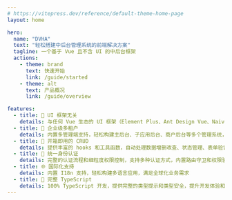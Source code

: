 ```yaml
---
# https://vitepress.dev/reference/default-theme-home-page
layout: home

hero:
  name: "DVHA"
  text: "轻松搭建中后台管理系统的前端解决方案"
  tagline: 一个基于 Vue 且不含 UI 的中后台框架
  actions:
    - theme: brand
      text: 快速开始
      link: /guide/started
    - theme: alt
      text: 产品概况
      link: /guide/overview

features:
  - title: 🎨 UI 框架无关
    details: 与任何 Vue 生态的 UI 框架（Element Plus、Ant Design Vue、Naive UI 等）无缝集成，不锁定到特定的 UI 解决方案，给你完全的设计自由
  - title: 🏢 企业级多租户
    details: 内置多管理端支持，轻松构建主后台、子应用后台、商户后台等多个管理系统，统一认证和权限管理，满足复杂业务场景
  - title: 🚀 开箱即用的 CRUD
    details: 提供丰富的 hooks 和工具函数，自动处理数据增删改查、状态管理、表单验证等重复性工作，让你专注于业务逻辑而非基础搭建
  - title: 🔑 统一身份认证
    details: 完整的认证流程和细粒度权限控制，支持多种认证方式，内置路由守卫和权限验证，确保应用安全
  - title: 🌐 国际化支持
    details: 内置 I18n 支持，轻松构建多语言应用，满足全球化业务需求
  - title: 📘 完整 TypeScript
    details: 100% TypeScript 开发，提供完整的类型提示和类型安全，提升开发体验和代码质量
---
```


